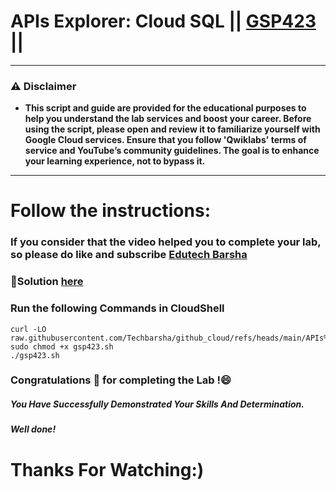# APIs Explorer: Cloud SQL || [GSP423](https://www.cloudskillsboost.google/focuses/3685?parent=catalog) ||

---
### ⚠️ Disclaimer
- **This script and guide are provided for  the educational purposes to help you understand the lab services and boost your career. Before using the script, please open and review it to familiarize yourself with Google Cloud services. Ensure that you follow 'Qwiklabs' terms of service and YouTube’s community guidelines. The goal is to enhance your learning experience, not to bypass it.**
---
# Follow the instructions:
### If you consider that the video helped you to complete your lab, so please do like and subscribe [Edutech Barsha](https://www.youtube.com/@edutechbarsha)
### 🔗Solution [here](https://youtu.be/HAzzWNACGgQ)

### Run the following Commands in CloudShell
```
curl -LO raw.githubusercontent.com/Techbarsha/github_cloud/refs/heads/main/APIs%20Explorer%3A%20Cloud%20SQL/gsp423.sh
sudo chmod +x gsp423.sh
./gsp423.sh
```

### Congratulations 🎉 for completing the Lab !😄

##### *You Have Successfully Demonstrated Your Skills And Determination.*

#### *Well done!*

# Thanks For Watching:)
